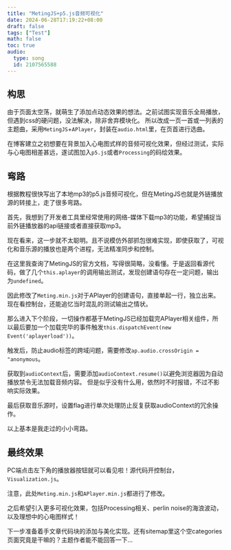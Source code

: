 ```yaml
---
title: "MetingJS+p5.js音频可视化"
date: 2024-06-28T17:19:22+08:00
draft: false
tags: ["Test"]
math: false
toc: true
audio:
  type: song
  id: 2107565588
---
```


## 构思

由于页面太空荡，就萌生了添加点动态效果的想法。之前试图实现音乐全局播放，但遇到css的硬问题，没法解决，除非舍弃模块化。
所以改成一页一首或一列表的主题曲，采用`MetingJS`+`APlayer`，封装在`audio.html`里，在页首进行选曲。

在博客建立之初想要在背景加入心电图式样的音频可视化效果，但经过测试，实际与心电图相差甚远，遂试图加入`p5.js`或者`Processing`的码绘效果。

## 弯路

根据教程很快写出了本地mp3的p5.js音频可视化，但在MetingJS也就是外链播放源的转接上，走了很多弯路。

首先，我想到了开发者工具里经常使用的网络-媒体下载mp3的功能，希望捕捉当前外链播放器的api链接或者直接获取mp3。

现在看来，这一步就不太聪明。且不说模仿外部抓包很难实现，即使获取了，可视化和音乐源的播放也是两个进程，无法精准同步和控制。

在这里我查询了MetingJS的官方文档，写得很简略，没看懂。于是返回看源代码，做了几个`this.aplayer`的调用输出测试，发现创建语句存在一定问题，输出为`undefined`。

因此修改了`Meting.min.js`对于APlayer的创建语句，直接单起一行，独立出来。现在看控制台，还能追忆当时混乱的测试输出之情状。

那么进入下个阶段，一切操作都基于MetingJS已经加载完APlayer相关组件，所以最后要加一个加载完毕的事件触发`this.dispatchEvent(new Event('aplayerload'))`。

触发后，防止audio标签的跨域问题，需要修改`ap.audio.crossOrigin = "anonymous`。

获取到`audioContext`后，需要添加`audioContext.resume()`以避免浏览器因为自动播放禁令无法加载音频内容。
但是似乎没有什么用，依然时不时报错，不过不影响实际效果。

最后获取音乐源时，设置flag进行单次处理防止反复获取audioContext的冗余操作。

以上基本是我走过的小小弯路。

## 最终效果

PC端点击左下角的播放器按钮就可以看见啦！源代码开控制台，`Visualization.js`。

注意，此处`Meting.min.js`和`APlayer.min.js`都进行了修改。

之后希望引入更多可视化效果，包括Processing相关、perlin noise的海浪波动，以及理想中的心电图样式！

下一步准备着手文章代码块的添加与美化实现。还有sitemap里这个空categories页面究竟是干嘛的？主题作者能不能回答一下...

